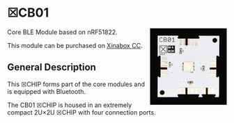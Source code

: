 # ☒CB01
<img src="extras/CB01 V0.5.0.JPG" width="35%" height="auto" align="right">
Core BLE Module based on nRF51822.

This module can be purchased on [Xinabox CC](https://xinabox.cc/products/CB01/).

## General Description

This ☒CHIP forms part of the core modules and is equipped with Bluetooth.

The CB01 ☒CHIP is housed in an extremely compact 2U×2U ☒CHIP with four connection ports.
